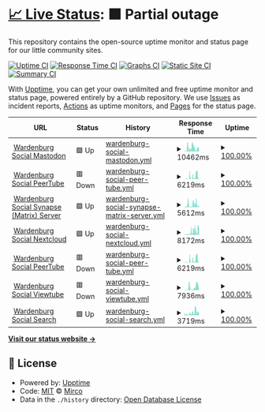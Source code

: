 # [📈 Live Status](https://demo.upptime.js.org): <!--live status--> **🟧 Partial outage**

This repository contains the open-source uptime monitor and status page for our little community sites.

[![Uptime CI](https://github.com/m1rc0/starfleetuptime/workflows/Uptime%20CI/badge.svg)](https://github.com/m1rc0/starfleetuptime/actions?query=workflow%3A%22Uptime+CI%22)
[![Response Time CI](https://github.com/m1rc0/starfleetuptime/workflows/Response%20Time%20CI/badge.svg)](https://github.com/m1rc0/starfleetuptime/actions?query=workflow%3A%22Response+Time+CI%22)
[![Graphs CI](https://github.com/m1rc0/starfleetuptime/workflows/Graphs%20CI/badge.svg)](https://github.com/m1rc0/starfleetuptime/actions?query=workflow%3A%22Graphs+CI%22)
[![Static Site CI](https://github.com/m1rc0/starfleetuptime/workflows/Static%20Site%20CI/badge.svg)](https://github.com/m1rc0/starfleetuptime/actions?query=workflow%3A%22Static+Site+CI%22)
[![Summary CI](https://github.com/m1rc0/starfleetuptime/workflows/Summary%20CI/badge.svg)](https://github.com/m1rc0/starfleetuptime/actions?query=workflow%3A%22Summary+CI%22)

With [Upptime](https://upptime.js.org), you can get your own unlimited and free uptime monitor and status page, powered entirely by a GitHub repository. We use [Issues](https://github.com/m1rc0/starfleetuptime/issues) as incident reports, [Actions](https://github.com/m1rc0/starfleetuptime/actions) as uptime monitors, and [Pages](https://demo.upptime.js.org) for the status page.

<!--start: status pages-->
<!-- This summary is generated by Upptime (https://github.com/upptime/upptime) -->
<!-- Do not edit this manually, your changes will be overwritten -->
<!-- prettier-ignore -->
| URL | Status | History | Response Time | Uptime |
| --- | ------ | ------- | ------------- | ------ |
| <img alt="" src="https://icons.duckduckgo.com/ip3/masto.wardenburg.social.ico" height="13"> [Wardenburg Social Mastodon](https://masto.wardenburg.social) | 🟩 Up | [wardenburg-social-mastodon.yml](https://github.com/m1rc0/starfleetuptime/commits/HEAD/history/wardenburg-social-mastodon.yml) | <details><summary><img alt="Response time graph" src="./graphs/wardenburg-social-mastodon/response-time-week.png" height="20"> 10462ms</summary><br><a href="https://uptime.wardenburg.social/history/wardenburg-social-mastodon"><img alt="Response time 2542" src="https://img.shields.io/endpoint?url=https%3A%2F%2Fraw.githubusercontent.com%2Fm1rc0%2Fstarfleetuptime%2FHEAD%2Fapi%2Fwardenburg-social-mastodon%2Fresponse-time.json"></a><br><a href="https://uptime.wardenburg.social/history/wardenburg-social-mastodon"><img alt="24-hour response time 12919" src="https://img.shields.io/endpoint?url=https%3A%2F%2Fraw.githubusercontent.com%2Fm1rc0%2Fstarfleetuptime%2FHEAD%2Fapi%2Fwardenburg-social-mastodon%2Fresponse-time-day.json"></a><br><a href="https://uptime.wardenburg.social/history/wardenburg-social-mastodon"><img alt="7-day response time 10462" src="https://img.shields.io/endpoint?url=https%3A%2F%2Fraw.githubusercontent.com%2Fm1rc0%2Fstarfleetuptime%2FHEAD%2Fapi%2Fwardenburg-social-mastodon%2Fresponse-time-week.json"></a><br><a href="https://uptime.wardenburg.social/history/wardenburg-social-mastodon"><img alt="30-day response time 4784" src="https://img.shields.io/endpoint?url=https%3A%2F%2Fraw.githubusercontent.com%2Fm1rc0%2Fstarfleetuptime%2FHEAD%2Fapi%2Fwardenburg-social-mastodon%2Fresponse-time-month.json"></a><br><a href="https://uptime.wardenburg.social/history/wardenburg-social-mastodon"><img alt="1-year response time 2572" src="https://img.shields.io/endpoint?url=https%3A%2F%2Fraw.githubusercontent.com%2Fm1rc0%2Fstarfleetuptime%2FHEAD%2Fapi%2Fwardenburg-social-mastodon%2Fresponse-time-year.json"></a></details> | <details><summary><a href="https://uptime.wardenburg.social/history/wardenburg-social-mastodon">100.00%</a></summary><a href="https://uptime.wardenburg.social/history/wardenburg-social-mastodon"><img alt="All-time uptime 100.00%" src="https://img.shields.io/endpoint?url=https%3A%2F%2Fraw.githubusercontent.com%2Fm1rc0%2Fstarfleetuptime%2FHEAD%2Fapi%2Fwardenburg-social-mastodon%2Fuptime.json"></a><br><a href="https://uptime.wardenburg.social/history/wardenburg-social-mastodon"><img alt="24-hour uptime 100.00%" src="https://img.shields.io/endpoint?url=https%3A%2F%2Fraw.githubusercontent.com%2Fm1rc0%2Fstarfleetuptime%2FHEAD%2Fapi%2Fwardenburg-social-mastodon%2Fuptime-day.json"></a><br><a href="https://uptime.wardenburg.social/history/wardenburg-social-mastodon"><img alt="7-day uptime 100.00%" src="https://img.shields.io/endpoint?url=https%3A%2F%2Fraw.githubusercontent.com%2Fm1rc0%2Fstarfleetuptime%2FHEAD%2Fapi%2Fwardenburg-social-mastodon%2Fuptime-week.json"></a><br><a href="https://uptime.wardenburg.social/history/wardenburg-social-mastodon"><img alt="30-day uptime 100.00%" src="https://img.shields.io/endpoint?url=https%3A%2F%2Fraw.githubusercontent.com%2Fm1rc0%2Fstarfleetuptime%2FHEAD%2Fapi%2Fwardenburg-social-mastodon%2Fuptime-month.json"></a><br><a href="https://uptime.wardenburg.social/history/wardenburg-social-mastodon"><img alt="1-year uptime 100.00%" src="https://img.shields.io/endpoint?url=https%3A%2F%2Fraw.githubusercontent.com%2Fm1rc0%2Fstarfleetuptime%2FHEAD%2Fapi%2Fwardenburg-social-mastodon%2Fuptime-year.json"></a></details>
| <img alt="" src="https://icons.duckduckgo.com/ip3/tube.wardenburg.social.ico" height="13"> [Wardenburg Social PeerTube](https://tube.wardenburg.social) | 🟥 Down | [wardenburg-social-peer-tube.yml](https://github.com/m1rc0/starfleetuptime/commits/HEAD/history/wardenburg-social-peer-tube.yml) | <details><summary><img alt="Response time graph" src="./graphs/wardenburg-social-peer-tube/response-time-week.png" height="20"> 6219ms</summary><br><a href="https://uptime.wardenburg.social/history/wardenburg-social-peer-tube"><img alt="Response time 2134" src="https://img.shields.io/endpoint?url=https%3A%2F%2Fraw.githubusercontent.com%2Fm1rc0%2Fstarfleetuptime%2FHEAD%2Fapi%2Fwardenburg-social-peer-tube%2Fresponse-time.json"></a><br><a href="https://uptime.wardenburg.social/history/wardenburg-social-peer-tube"><img alt="24-hour response time 762" src="https://img.shields.io/endpoint?url=https%3A%2F%2Fraw.githubusercontent.com%2Fm1rc0%2Fstarfleetuptime%2FHEAD%2Fapi%2Fwardenburg-social-peer-tube%2Fresponse-time-day.json"></a><br><a href="https://uptime.wardenburg.social/history/wardenburg-social-peer-tube"><img alt="7-day response time 6219" src="https://img.shields.io/endpoint?url=https%3A%2F%2Fraw.githubusercontent.com%2Fm1rc0%2Fstarfleetuptime%2FHEAD%2Fapi%2Fwardenburg-social-peer-tube%2Fresponse-time-week.json"></a><br><a href="https://uptime.wardenburg.social/history/wardenburg-social-peer-tube"><img alt="30-day response time 3189" src="https://img.shields.io/endpoint?url=https%3A%2F%2Fraw.githubusercontent.com%2Fm1rc0%2Fstarfleetuptime%2FHEAD%2Fapi%2Fwardenburg-social-peer-tube%2Fresponse-time-month.json"></a><br><a href="https://uptime.wardenburg.social/history/wardenburg-social-peer-tube"><img alt="1-year response time 2134" src="https://img.shields.io/endpoint?url=https%3A%2F%2Fraw.githubusercontent.com%2Fm1rc0%2Fstarfleetuptime%2FHEAD%2Fapi%2Fwardenburg-social-peer-tube%2Fresponse-time-year.json"></a></details> | <details><summary><a href="https://uptime.wardenburg.social/history/wardenburg-social-peer-tube">100.00%</a></summary><a href="https://uptime.wardenburg.social/history/wardenburg-social-peer-tube"><img alt="All-time uptime 100.00%" src="https://img.shields.io/endpoint?url=https%3A%2F%2Fraw.githubusercontent.com%2Fm1rc0%2Fstarfleetuptime%2FHEAD%2Fapi%2Fwardenburg-social-peer-tube%2Fuptime.json"></a><br><a href="https://uptime.wardenburg.social/history/wardenburg-social-peer-tube"><img alt="24-hour uptime 100.00%" src="https://img.shields.io/endpoint?url=https%3A%2F%2Fraw.githubusercontent.com%2Fm1rc0%2Fstarfleetuptime%2FHEAD%2Fapi%2Fwardenburg-social-peer-tube%2Fuptime-day.json"></a><br><a href="https://uptime.wardenburg.social/history/wardenburg-social-peer-tube"><img alt="7-day uptime 100.00%" src="https://img.shields.io/endpoint?url=https%3A%2F%2Fraw.githubusercontent.com%2Fm1rc0%2Fstarfleetuptime%2FHEAD%2Fapi%2Fwardenburg-social-peer-tube%2Fuptime-week.json"></a><br><a href="https://uptime.wardenburg.social/history/wardenburg-social-peer-tube"><img alt="30-day uptime 100.00%" src="https://img.shields.io/endpoint?url=https%3A%2F%2Fraw.githubusercontent.com%2Fm1rc0%2Fstarfleetuptime%2FHEAD%2Fapi%2Fwardenburg-social-peer-tube%2Fuptime-month.json"></a><br><a href="https://uptime.wardenburg.social/history/wardenburg-social-peer-tube"><img alt="1-year uptime 100.00%" src="https://img.shields.io/endpoint?url=https%3A%2F%2Fraw.githubusercontent.com%2Fm1rc0%2Fstarfleetuptime%2FHEAD%2Fapi%2Fwardenburg-social-peer-tube%2Fuptime-year.json"></a></details>
| <img alt="" src="https://matrix.org/assets/favicon.ico" height="13"> [Wardenburg Social Synapse (Matrix) Server](https://matrix.ocrim.de) | 🟩 Up | [wardenburg-social-synapse-matrix-server.yml](https://github.com/m1rc0/starfleetuptime/commits/HEAD/history/wardenburg-social-synapse-matrix-server.yml) | <details><summary><img alt="Response time graph" src="./graphs/wardenburg-social-synapse-matrix-server/response-time-week.png" height="20"> 5612ms</summary><br><a href="https://uptime.wardenburg.social/history/wardenburg-social-synapse-matrix-server"><img alt="Response time 3396" src="https://img.shields.io/endpoint?url=https%3A%2F%2Fraw.githubusercontent.com%2Fm1rc0%2Fstarfleetuptime%2FHEAD%2Fapi%2Fwardenburg-social-synapse-matrix-server%2Fresponse-time.json"></a><br><a href="https://uptime.wardenburg.social/history/wardenburg-social-synapse-matrix-server"><img alt="24-hour response time 2285" src="https://img.shields.io/endpoint?url=https%3A%2F%2Fraw.githubusercontent.com%2Fm1rc0%2Fstarfleetuptime%2FHEAD%2Fapi%2Fwardenburg-social-synapse-matrix-server%2Fresponse-time-day.json"></a><br><a href="https://uptime.wardenburg.social/history/wardenburg-social-synapse-matrix-server"><img alt="7-day response time 5612" src="https://img.shields.io/endpoint?url=https%3A%2F%2Fraw.githubusercontent.com%2Fm1rc0%2Fstarfleetuptime%2FHEAD%2Fapi%2Fwardenburg-social-synapse-matrix-server%2Fresponse-time-week.json"></a><br><a href="https://uptime.wardenburg.social/history/wardenburg-social-synapse-matrix-server"><img alt="30-day response time 4744" src="https://img.shields.io/endpoint?url=https%3A%2F%2Fraw.githubusercontent.com%2Fm1rc0%2Fstarfleetuptime%2FHEAD%2Fapi%2Fwardenburg-social-synapse-matrix-server%2Fresponse-time-month.json"></a><br><a href="https://uptime.wardenburg.social/history/wardenburg-social-synapse-matrix-server"><img alt="1-year response time 3429" src="https://img.shields.io/endpoint?url=https%3A%2F%2Fraw.githubusercontent.com%2Fm1rc0%2Fstarfleetuptime%2FHEAD%2Fapi%2Fwardenburg-social-synapse-matrix-server%2Fresponse-time-year.json"></a></details> | <details><summary><a href="https://uptime.wardenburg.social/history/wardenburg-social-synapse-matrix-server">100.00%</a></summary><a href="https://uptime.wardenburg.social/history/wardenburg-social-synapse-matrix-server"><img alt="All-time uptime 100.00%" src="https://img.shields.io/endpoint?url=https%3A%2F%2Fraw.githubusercontent.com%2Fm1rc0%2Fstarfleetuptime%2FHEAD%2Fapi%2Fwardenburg-social-synapse-matrix-server%2Fuptime.json"></a><br><a href="https://uptime.wardenburg.social/history/wardenburg-social-synapse-matrix-server"><img alt="24-hour uptime 100.00%" src="https://img.shields.io/endpoint?url=https%3A%2F%2Fraw.githubusercontent.com%2Fm1rc0%2Fstarfleetuptime%2FHEAD%2Fapi%2Fwardenburg-social-synapse-matrix-server%2Fuptime-day.json"></a><br><a href="https://uptime.wardenburg.social/history/wardenburg-social-synapse-matrix-server"><img alt="7-day uptime 100.00%" src="https://img.shields.io/endpoint?url=https%3A%2F%2Fraw.githubusercontent.com%2Fm1rc0%2Fstarfleetuptime%2FHEAD%2Fapi%2Fwardenburg-social-synapse-matrix-server%2Fuptime-week.json"></a><br><a href="https://uptime.wardenburg.social/history/wardenburg-social-synapse-matrix-server"><img alt="30-day uptime 100.00%" src="https://img.shields.io/endpoint?url=https%3A%2F%2Fraw.githubusercontent.com%2Fm1rc0%2Fstarfleetuptime%2FHEAD%2Fapi%2Fwardenburg-social-synapse-matrix-server%2Fuptime-month.json"></a><br><a href="https://uptime.wardenburg.social/history/wardenburg-social-synapse-matrix-server"><img alt="1-year uptime 100.00%" src="https://img.shields.io/endpoint?url=https%3A%2F%2Fraw.githubusercontent.com%2Fm1rc0%2Fstarfleetuptime%2FHEAD%2Fapi%2Fwardenburg-social-synapse-matrix-server%2Fuptime-year.json"></a></details>
| <img alt="" src="https://icons.duckduckgo.com/ip3/cloud.wardenburg.social.ico" height="13"> [Wardenburg Social Nextcloud](https://cloud.wardenburg.social) | 🟩 Up | [wardenburg-social-nextcloud.yml](https://github.com/m1rc0/starfleetuptime/commits/HEAD/history/wardenburg-social-nextcloud.yml) | <details><summary><img alt="Response time graph" src="./graphs/wardenburg-social-nextcloud/response-time-week.png" height="20"> 8172ms</summary><br><a href="https://uptime.wardenburg.social/history/wardenburg-social-nextcloud"><img alt="Response time 4344" src="https://img.shields.io/endpoint?url=https%3A%2F%2Fraw.githubusercontent.com%2Fm1rc0%2Fstarfleetuptime%2FHEAD%2Fapi%2Fwardenburg-social-nextcloud%2Fresponse-time.json"></a><br><a href="https://uptime.wardenburg.social/history/wardenburg-social-nextcloud"><img alt="24-hour response time 12442" src="https://img.shields.io/endpoint?url=https%3A%2F%2Fraw.githubusercontent.com%2Fm1rc0%2Fstarfleetuptime%2FHEAD%2Fapi%2Fwardenburg-social-nextcloud%2Fresponse-time-day.json"></a><br><a href="https://uptime.wardenburg.social/history/wardenburg-social-nextcloud"><img alt="7-day response time 8172" src="https://img.shields.io/endpoint?url=https%3A%2F%2Fraw.githubusercontent.com%2Fm1rc0%2Fstarfleetuptime%2FHEAD%2Fapi%2Fwardenburg-social-nextcloud%2Fresponse-time-week.json"></a><br><a href="https://uptime.wardenburg.social/history/wardenburg-social-nextcloud"><img alt="30-day response time 5749" src="https://img.shields.io/endpoint?url=https%3A%2F%2Fraw.githubusercontent.com%2Fm1rc0%2Fstarfleetuptime%2FHEAD%2Fapi%2Fwardenburg-social-nextcloud%2Fresponse-time-month.json"></a><br><a href="https://uptime.wardenburg.social/history/wardenburg-social-nextcloud"><img alt="1-year response time 4369" src="https://img.shields.io/endpoint?url=https%3A%2F%2Fraw.githubusercontent.com%2Fm1rc0%2Fstarfleetuptime%2FHEAD%2Fapi%2Fwardenburg-social-nextcloud%2Fresponse-time-year.json"></a></details> | <details><summary><a href="https://uptime.wardenburg.social/history/wardenburg-social-nextcloud">100.00%</a></summary><a href="https://uptime.wardenburg.social/history/wardenburg-social-nextcloud"><img alt="All-time uptime 100.00%" src="https://img.shields.io/endpoint?url=https%3A%2F%2Fraw.githubusercontent.com%2Fm1rc0%2Fstarfleetuptime%2FHEAD%2Fapi%2Fwardenburg-social-nextcloud%2Fuptime.json"></a><br><a href="https://uptime.wardenburg.social/history/wardenburg-social-nextcloud"><img alt="24-hour uptime 100.00%" src="https://img.shields.io/endpoint?url=https%3A%2F%2Fraw.githubusercontent.com%2Fm1rc0%2Fstarfleetuptime%2FHEAD%2Fapi%2Fwardenburg-social-nextcloud%2Fuptime-day.json"></a><br><a href="https://uptime.wardenburg.social/history/wardenburg-social-nextcloud"><img alt="7-day uptime 100.00%" src="https://img.shields.io/endpoint?url=https%3A%2F%2Fraw.githubusercontent.com%2Fm1rc0%2Fstarfleetuptime%2FHEAD%2Fapi%2Fwardenburg-social-nextcloud%2Fuptime-week.json"></a><br><a href="https://uptime.wardenburg.social/history/wardenburg-social-nextcloud"><img alt="30-day uptime 100.00%" src="https://img.shields.io/endpoint?url=https%3A%2F%2Fraw.githubusercontent.com%2Fm1rc0%2Fstarfleetuptime%2FHEAD%2Fapi%2Fwardenburg-social-nextcloud%2Fuptime-month.json"></a><br><a href="https://uptime.wardenburg.social/history/wardenburg-social-nextcloud"><img alt="1-year uptime 100.00%" src="https://img.shields.io/endpoint?url=https%3A%2F%2Fraw.githubusercontent.com%2Fm1rc0%2Fstarfleetuptime%2FHEAD%2Fapi%2Fwardenburg-social-nextcloud%2Fuptime-year.json"></a></details>
| <img alt="" src="https://joinpeertube.org/img/icons/favicon.png" height="13"> [Wardenburg Social PeerTube](https://tube.wardenburg.social) | 🟥 Down | [wardenburg-social-peer-tube.yml](https://github.com/m1rc0/starfleetuptime/commits/HEAD/history/wardenburg-social-peer-tube.yml) | <details><summary><img alt="Response time graph" src="./graphs/wardenburg-social-peer-tube/response-time-week.png" height="20"> 6219ms</summary><br><a href="https://uptime.wardenburg.social/history/wardenburg-social-peer-tube"><img alt="Response time 2134" src="https://img.shields.io/endpoint?url=https%3A%2F%2Fraw.githubusercontent.com%2Fm1rc0%2Fstarfleetuptime%2FHEAD%2Fapi%2Fwardenburg-social-peer-tube%2Fresponse-time.json"></a><br><a href="https://uptime.wardenburg.social/history/wardenburg-social-peer-tube"><img alt="24-hour response time 762" src="https://img.shields.io/endpoint?url=https%3A%2F%2Fraw.githubusercontent.com%2Fm1rc0%2Fstarfleetuptime%2FHEAD%2Fapi%2Fwardenburg-social-peer-tube%2Fresponse-time-day.json"></a><br><a href="https://uptime.wardenburg.social/history/wardenburg-social-peer-tube"><img alt="7-day response time 6219" src="https://img.shields.io/endpoint?url=https%3A%2F%2Fraw.githubusercontent.com%2Fm1rc0%2Fstarfleetuptime%2FHEAD%2Fapi%2Fwardenburg-social-peer-tube%2Fresponse-time-week.json"></a><br><a href="https://uptime.wardenburg.social/history/wardenburg-social-peer-tube"><img alt="30-day response time 3189" src="https://img.shields.io/endpoint?url=https%3A%2F%2Fraw.githubusercontent.com%2Fm1rc0%2Fstarfleetuptime%2FHEAD%2Fapi%2Fwardenburg-social-peer-tube%2Fresponse-time-month.json"></a><br><a href="https://uptime.wardenburg.social/history/wardenburg-social-peer-tube"><img alt="1-year response time 2134" src="https://img.shields.io/endpoint?url=https%3A%2F%2Fraw.githubusercontent.com%2Fm1rc0%2Fstarfleetuptime%2FHEAD%2Fapi%2Fwardenburg-social-peer-tube%2Fresponse-time-year.json"></a></details> | <details><summary><a href="https://uptime.wardenburg.social/history/wardenburg-social-peer-tube">100.00%</a></summary><a href="https://uptime.wardenburg.social/history/wardenburg-social-peer-tube"><img alt="All-time uptime 100.00%" src="https://img.shields.io/endpoint?url=https%3A%2F%2Fraw.githubusercontent.com%2Fm1rc0%2Fstarfleetuptime%2FHEAD%2Fapi%2Fwardenburg-social-peer-tube%2Fuptime.json"></a><br><a href="https://uptime.wardenburg.social/history/wardenburg-social-peer-tube"><img alt="24-hour uptime 100.00%" src="https://img.shields.io/endpoint?url=https%3A%2F%2Fraw.githubusercontent.com%2Fm1rc0%2Fstarfleetuptime%2FHEAD%2Fapi%2Fwardenburg-social-peer-tube%2Fuptime-day.json"></a><br><a href="https://uptime.wardenburg.social/history/wardenburg-social-peer-tube"><img alt="7-day uptime 100.00%" src="https://img.shields.io/endpoint?url=https%3A%2F%2Fraw.githubusercontent.com%2Fm1rc0%2Fstarfleetuptime%2FHEAD%2Fapi%2Fwardenburg-social-peer-tube%2Fuptime-week.json"></a><br><a href="https://uptime.wardenburg.social/history/wardenburg-social-peer-tube"><img alt="30-day uptime 100.00%" src="https://img.shields.io/endpoint?url=https%3A%2F%2Fraw.githubusercontent.com%2Fm1rc0%2Fstarfleetuptime%2FHEAD%2Fapi%2Fwardenburg-social-peer-tube%2Fuptime-month.json"></a><br><a href="https://uptime.wardenburg.social/history/wardenburg-social-peer-tube"><img alt="1-year uptime 100.00%" src="https://img.shields.io/endpoint?url=https%3A%2F%2Fraw.githubusercontent.com%2Fm1rc0%2Fstarfleetuptime%2FHEAD%2Fapi%2Fwardenburg-social-peer-tube%2Fuptime-year.json"></a></details>
| <img alt="" src="https://icons.duckduckgo.com/ip3/watch.wardenburg.social.ico" height="13"> [Wardenburg Social Viewtube](https://watch.wardenburg.social/) | 🟥 Down | [wardenburg-social-viewtube.yml](https://github.com/m1rc0/starfleetuptime/commits/HEAD/history/wardenburg-social-viewtube.yml) | <details><summary><img alt="Response time graph" src="./graphs/wardenburg-social-viewtube/response-time-week.png" height="20"> 7936ms</summary><br><a href="https://uptime.wardenburg.social/history/wardenburg-social-viewtube"><img alt="Response time 2004" src="https://img.shields.io/endpoint?url=https%3A%2F%2Fraw.githubusercontent.com%2Fm1rc0%2Fstarfleetuptime%2FHEAD%2Fapi%2Fwardenburg-social-viewtube%2Fresponse-time.json"></a><br><a href="https://uptime.wardenburg.social/history/wardenburg-social-viewtube"><img alt="24-hour response time 9320" src="https://img.shields.io/endpoint?url=https%3A%2F%2Fraw.githubusercontent.com%2Fm1rc0%2Fstarfleetuptime%2FHEAD%2Fapi%2Fwardenburg-social-viewtube%2Fresponse-time-day.json"></a><br><a href="https://uptime.wardenburg.social/history/wardenburg-social-viewtube"><img alt="7-day response time 7936" src="https://img.shields.io/endpoint?url=https%3A%2F%2Fraw.githubusercontent.com%2Fm1rc0%2Fstarfleetuptime%2FHEAD%2Fapi%2Fwardenburg-social-viewtube%2Fresponse-time-week.json"></a><br><a href="https://uptime.wardenburg.social/history/wardenburg-social-viewtube"><img alt="30-day response time 3278" src="https://img.shields.io/endpoint?url=https%3A%2F%2Fraw.githubusercontent.com%2Fm1rc0%2Fstarfleetuptime%2FHEAD%2Fapi%2Fwardenburg-social-viewtube%2Fresponse-time-month.json"></a><br><a href="https://uptime.wardenburg.social/history/wardenburg-social-viewtube"><img alt="1-year response time 2004" src="https://img.shields.io/endpoint?url=https%3A%2F%2Fraw.githubusercontent.com%2Fm1rc0%2Fstarfleetuptime%2FHEAD%2Fapi%2Fwardenburg-social-viewtube%2Fresponse-time-year.json"></a></details> | <details><summary><a href="https://uptime.wardenburg.social/history/wardenburg-social-viewtube">100.00%</a></summary><a href="https://uptime.wardenburg.social/history/wardenburg-social-viewtube"><img alt="All-time uptime 100.00%" src="https://img.shields.io/endpoint?url=https%3A%2F%2Fraw.githubusercontent.com%2Fm1rc0%2Fstarfleetuptime%2FHEAD%2Fapi%2Fwardenburg-social-viewtube%2Fuptime.json"></a><br><a href="https://uptime.wardenburg.social/history/wardenburg-social-viewtube"><img alt="24-hour uptime 100.00%" src="https://img.shields.io/endpoint?url=https%3A%2F%2Fraw.githubusercontent.com%2Fm1rc0%2Fstarfleetuptime%2FHEAD%2Fapi%2Fwardenburg-social-viewtube%2Fuptime-day.json"></a><br><a href="https://uptime.wardenburg.social/history/wardenburg-social-viewtube"><img alt="7-day uptime 100.00%" src="https://img.shields.io/endpoint?url=https%3A%2F%2Fraw.githubusercontent.com%2Fm1rc0%2Fstarfleetuptime%2FHEAD%2Fapi%2Fwardenburg-social-viewtube%2Fuptime-week.json"></a><br><a href="https://uptime.wardenburg.social/history/wardenburg-social-viewtube"><img alt="30-day uptime 100.00%" src="https://img.shields.io/endpoint?url=https%3A%2F%2Fraw.githubusercontent.com%2Fm1rc0%2Fstarfleetuptime%2FHEAD%2Fapi%2Fwardenburg-social-viewtube%2Fuptime-month.json"></a><br><a href="https://uptime.wardenburg.social/history/wardenburg-social-viewtube"><img alt="1-year uptime 100.00%" src="https://img.shields.io/endpoint?url=https%3A%2F%2Fraw.githubusercontent.com%2Fm1rc0%2Fstarfleetuptime%2FHEAD%2Fapi%2Fwardenburg-social-viewtube%2Fuptime-year.json"></a></details>
| <img alt="" src="https://icons.duckduckgo.com/ip3/search.wardenburg.social.ico" height="13"> [Wardenburg Social Search](https://search.wardenburg.social/) | 🟩 Up | [wardenburg-social-search.yml](https://github.com/m1rc0/starfleetuptime/commits/HEAD/history/wardenburg-social-search.yml) | <details><summary><img alt="Response time graph" src="./graphs/wardenburg-social-search/response-time-week.png" height="20"> 3719ms</summary><br><a href="https://uptime.wardenburg.social/history/wardenburg-social-search"><img alt="Response time 3379" src="https://img.shields.io/endpoint?url=https%3A%2F%2Fraw.githubusercontent.com%2Fm1rc0%2Fstarfleetuptime%2FHEAD%2Fapi%2Fwardenburg-social-search%2Fresponse-time.json"></a><br><a href="https://uptime.wardenburg.social/history/wardenburg-social-search"><img alt="24-hour response time 854" src="https://img.shields.io/endpoint?url=https%3A%2F%2Fraw.githubusercontent.com%2Fm1rc0%2Fstarfleetuptime%2FHEAD%2Fapi%2Fwardenburg-social-search%2Fresponse-time-day.json"></a><br><a href="https://uptime.wardenburg.social/history/wardenburg-social-search"><img alt="7-day response time 3719" src="https://img.shields.io/endpoint?url=https%3A%2F%2Fraw.githubusercontent.com%2Fm1rc0%2Fstarfleetuptime%2FHEAD%2Fapi%2Fwardenburg-social-search%2Fresponse-time-week.json"></a><br><a href="https://uptime.wardenburg.social/history/wardenburg-social-search"><img alt="30-day response time 4572" src="https://img.shields.io/endpoint?url=https%3A%2F%2Fraw.githubusercontent.com%2Fm1rc0%2Fstarfleetuptime%2FHEAD%2Fapi%2Fwardenburg-social-search%2Fresponse-time-month.json"></a><br><a href="https://uptime.wardenburg.social/history/wardenburg-social-search"><img alt="1-year response time 3379" src="https://img.shields.io/endpoint?url=https%3A%2F%2Fraw.githubusercontent.com%2Fm1rc0%2Fstarfleetuptime%2FHEAD%2Fapi%2Fwardenburg-social-search%2Fresponse-time-year.json"></a></details> | <details><summary><a href="https://uptime.wardenburg.social/history/wardenburg-social-search">100.00%</a></summary><a href="https://uptime.wardenburg.social/history/wardenburg-social-search"><img alt="All-time uptime 100.00%" src="https://img.shields.io/endpoint?url=https%3A%2F%2Fraw.githubusercontent.com%2Fm1rc0%2Fstarfleetuptime%2FHEAD%2Fapi%2Fwardenburg-social-search%2Fuptime.json"></a><br><a href="https://uptime.wardenburg.social/history/wardenburg-social-search"><img alt="24-hour uptime 100.00%" src="https://img.shields.io/endpoint?url=https%3A%2F%2Fraw.githubusercontent.com%2Fm1rc0%2Fstarfleetuptime%2FHEAD%2Fapi%2Fwardenburg-social-search%2Fuptime-day.json"></a><br><a href="https://uptime.wardenburg.social/history/wardenburg-social-search"><img alt="7-day uptime 100.00%" src="https://img.shields.io/endpoint?url=https%3A%2F%2Fraw.githubusercontent.com%2Fm1rc0%2Fstarfleetuptime%2FHEAD%2Fapi%2Fwardenburg-social-search%2Fuptime-week.json"></a><br><a href="https://uptime.wardenburg.social/history/wardenburg-social-search"><img alt="30-day uptime 100.00%" src="https://img.shields.io/endpoint?url=https%3A%2F%2Fraw.githubusercontent.com%2Fm1rc0%2Fstarfleetuptime%2FHEAD%2Fapi%2Fwardenburg-social-search%2Fuptime-month.json"></a><br><a href="https://uptime.wardenburg.social/history/wardenburg-social-search"><img alt="1-year uptime 100.00%" src="https://img.shields.io/endpoint?url=https%3A%2F%2Fraw.githubusercontent.com%2Fm1rc0%2Fstarfleetuptime%2FHEAD%2Fapi%2Fwardenburg-social-search%2Fuptime-year.json"></a></details>

<!--end: status pages-->

[**Visit our status website →**](https://demo.upptime.js.org)

## 📄 License

- Powered by: [Upptime](https://github.com/upptime/upptime)
- Code: [MIT](./LICENSE) © [Mirco](https://demo.upptime.js.org)
- Data in the `./history` directory: [Open Database License](https://opendatacommons.org/licenses/odbl/1-0/)
